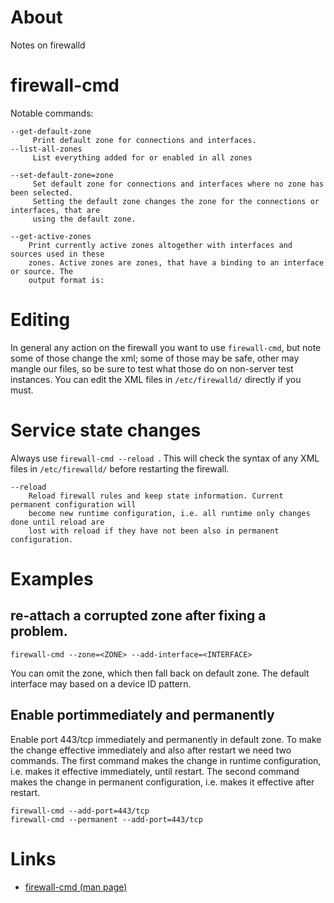 # About

Notes on firewalld

# firewall-cmd

Notable commands:

```
--get-default-zone
     Print default zone for connections and interfaces.
--list-all-zones
     List everything added for or enabled in all zones

--set-default-zone=zone
     Set default zone for connections and interfaces where no zone has been selected.
     Setting the default zone changes the zone for the connections or interfaces, that are
     using the default zone.

--get-active-zones
    Print currently active zones altogether with interfaces and sources used in these
    zones. Active zones are zones, that have a binding to an interface or source. The
    output format is:
```

# Editing

In general any action on the firewall you want to use `firewall-cmd`, but note some of those change the xml; some of those may be safe, other may mangle our files, so be sure to test what those do on non-server test instances. You can edit the XML files in `/etc/firewalld/` directly if you must.

# Service state changes

Always use `firewall-cmd --reload `. This will check the syntax of any XML files in `/etc/firewalld/` before restarting the firewall.
```
--reload  
    Reload firewall rules and keep state information. Current permanent configuration will
    become new runtime configuration, i.e. all runtime only changes done until reload are
    lost with reload if they have not been also in permanent configuration.
```

# Examples

## re-attach a corrupted zone after fixing a problem.

```
firewall-cmd --zone=<ZONE> --add-interface=<INTERFACE>
```

You can omit the zone, which then fall back on default zone. The default interface may based on a device ID pattern.

## Enable portimmediately and permanently

Enable port 443/tcp immediately and permanently in default zone. To make the change
effective immediately and also after restart we need two commands. The first command makes
the change in runtime configuration, i.e. makes it effective immediately, until restart.
The second command makes the change in permanent configuration, i.e. makes it effective
after restart.

```
firewall-cmd --add-port=443/tcp
firewall-cmd --permanent --add-port=443/tcp
```

# Links

* [firewall-cmd (man page)](http://www.unix.com/man-page/centos/1/firewall-cmd/)
